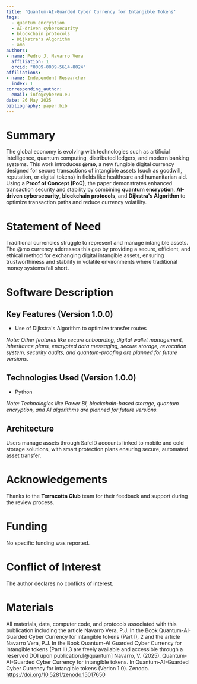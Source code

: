 ```yaml
---
title: 'Quantum-AI-Guarded Cyber Currency for Intangible Tokens'
tags:
  - quantum encryption
  - AI-driven cybersecurity
  - blockchain protocols
  - Dijkstra's Algorithm
  - amo
authors:
- name: Pedro J. Navarro Vera
  affiliation: 1
  orcid: "0009-0009-5614-8024"
affiliations:
- name: Independent Researcher
  index: 1
corresponding_author:
  email: info@cybereu.eu
date: 26 May 2025
bibliography: paper.bib
---
```


# Summary

The global economy is evolving with technologies such as artificial intelligence, quantum computing, distributed ledgers, and modern banking systems. This work introduces **@mo**, a new fungible digital currency designed for secure transactions of intangible assets (such as goodwill, reputation, or digital tokens) in fields like healthcare and humanitarian aid. Using a **Proof of Concept (PoC)**, the paper demonstrates enhanced transaction security and stability by combining **quantum encryption**, **AI-driven cybersecurity**, **blockchain protocols**, and **Dijkstra's Algorithm** to optimize transaction paths and reduce currency volatility.

# Statement of Need

Traditional currencies struggle to represent and manage intangible assets. The @mo currency addresses this gap by providing a secure, efficient, and ethical method for exchanging digital intangible assets, ensuring trustworthiness and stability in volatile environments where traditional money systems fall short.

# Software Description

## Key Features (Version 1.0.0)

- Use of Dijkstra's Algorithm to optimize transfer routes

*Note: Other features like secure onboarding, digital wallet management, inheritance plans, encrypted data messaging, secure storage, revocation system, security audits, and quantum-proofing are planned for future versions.*

## Technologies Used (Version 1.0.0)

- Python

*Note: Technologies like Power BI, blockchain-based storage, quantum encryption, and AI algorithms are planned for future versions.*

## Architecture

Users manage assets through SafeID accounts linked to mobile and cold storage solutions, with smart protection plans ensuring secure, automated asset transfer.

# Acknowledgements

Thanks to the **Terracotta Club** team for their feedback and support during the review process.

# Funding

No specific funding was reported.

# Conflict of Interest

The author declares no conflicts of interest.

# Materials

All materials, data, computer code, and protocols associated with this publication 
including the article Navarro Vera, P.J. In the Book Quantum-AI-Guarded Cyber Currency for 
intangible tokens (Part I), 2 and the article Navarro Vera, P.J. In the Book Quantum-AI
Guarded Cyber Currency for intangible tokens (Part II),3  are freely available and accessible 
through a reserved DOI upon publication.[@quantum]
Navarro, V. (2025). Quantum-AI-Guarded Cyber Currency for intangible tokens. In Quantum-AI-Guarded Cyber Currency for intangible tokens (Verion 1.0). Zenodo. https://doi.org/10.5281/zenodo.15017650